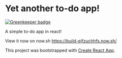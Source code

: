 # Yet another to-do app!

[![Greenkeeper badge](https://badges.greenkeeper.io/spences10/todo-react.svg)](https://greenkeeper.io/)

A simple to-do app in react!

View it now on now.sh https://build-ejfzuchhfs.now.sh/

This project was bootstrapped with [Create React App](https://github.com/facebookincubator/create-react-app).


